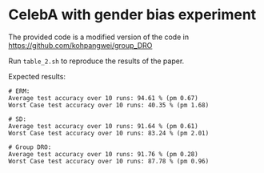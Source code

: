 # CelebA with gender bias experiment
The provided code is a modified version of the code in https://github.com/kohpangwei/group_DRO

Run `table_2.sh` to reproduce the results of the paper.

Expected results:
```
# ERM:     
Average test accuracy over 10 runs: 94.61 % (pm 0.67)
Worst Case test accuracy over 10 runs: 40.35 % (pm 1.68)

# SD:
Average test accuracy over 10 runs: 91.64 % (pm 0.61)
Worst Case test accuracy over 10 runs: 83.24 % (pm 2.01)

# Group DRO:
Average test accuracy over 10 runs: 91.76 % (pm 0.28)
Worst Case test accuracy over 10 runs: 87.78 % (pm 0.96)
```